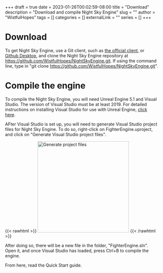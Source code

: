 +++ 
draft = true
date = 2023-01-26T00:02:59-08:00
title = "Download"
description = "Download and compile Night Sky Engine"
slug = ""
author = "WistfulHopes"
tags = []
categories = []
externalLink = ""
series = []
+++

# Download

To get Night Sky Engine, use a Git client, such as [the official client](https://git-scm.com/), or [Github Desktop](https://desktop.github.com/), and clone the Night Sky Engine repository at https://github.com/WistfulHopes/NightSkyEngine.git. If using the command line, type in "git clone https://github.com/WistfulHopes/NightSkyEngine.git".

# Compile the engine

To compile the Night Sky Engine, you will need Unreal Engine 5.1 and Visual Studio. The version of Visual Studio must be at least 2019. For detailed instructions on installing Visual Studio for use with Unreal Engine, [click here](https://docs.unrealengine.com/5.1/en-US/setting-up-visual-studio-development-environment-for-cplusplus-projects-in-unreal-engine/).

AFter Visual Studio is set up, you will need to generate Visual Studio project files for Night Sky Engine. To do so, right-click on FighterEngine.uproject, and click on "Generate Visual Studio project files".

{{< rawhtml >}}
<img src="..\images\download\generate-project-files.png" alt="Generate project files" style="width:300px;"/>
{{< /rawhtml >}}

After doing so, there will be a new file in the folder, "FighterEngine.sln". Open it, and once Visual Studio has loaded, press Ctrl+B to compile the engine.

From here, read the Quick Start guide.